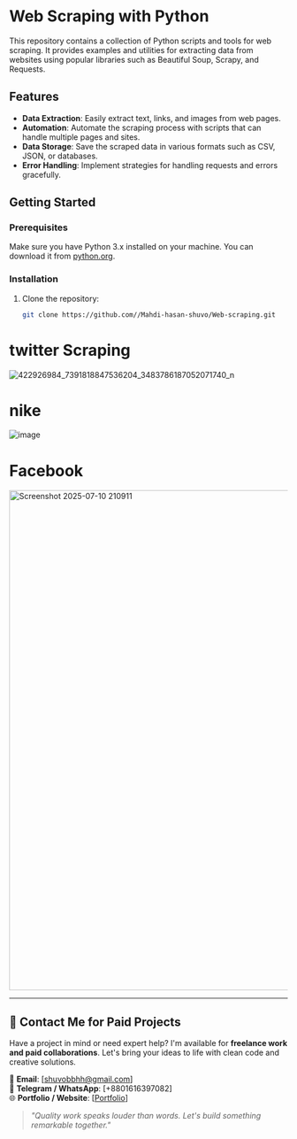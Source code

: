 # Web Scraping with Python  

This repository contains a collection of Python scripts and tools for web scraping. It provides examples and utilities for extracting data from websites using popular libraries such as Beautiful Soup, Scrapy, and Requests.  

## Features  

- **Data Extraction**: Easily extract text, links, and images from web pages.  
- **Automation**: Automate the scraping process with scripts that can handle multiple pages and sites.  
- **Data Storage**: Save the scraped data in various formats such as CSV, JSON, or databases.  
- **Error Handling**: Implement strategies for handling requests and errors gracefully.  

## Getting Started  

### Prerequisites  
Make sure you have Python 3.x installed on your machine. You can download it from [python.org](https://www.python.org/downloads/).  

### Installation  
1. Clone the repository:  
   ```bash  
   git clone https://github.com//Mahdi-hasan-shuvo/Web-scraping.git

# twitter Scraping
![422926984_7391818847536204_3483786187052071740_n](https://github.com/user-attachments/assets/c0cebe22-88cc-4d4d-ab55-c23f7c994e54)

# nike
![image](https://github.com/user-attachments/assets/9594af2c-0037-4d78-a641-c8f51a354eb1)

# Facebook
<img width="1237" height="904" alt="Screenshot 2025-07-10 210911" src="https://github.com/user-attachments/assets/67e99a83-7fa1-4d1f-a0f4-df1fa6c9ea08" />

---

## 💼 Contact Me for Paid Projects

Have a project in mind or need expert help? I'm available for **freelance work and paid collaborations**. Let's bring your ideas to life with clean code and creative solutions.

📩 **Email**: [shuvobbhh@gmail.com]  
💬 **Telegram / WhatsApp**: [+8801616397082]  
🌐 **Portfolio / Website**: [[Portfolio](https://mahdi-hasan-shuvo.github.io/Mahdi-hasan-shuvo/)]

> *"Quality work speaks louder than words. Let's build something remarkable together."*
